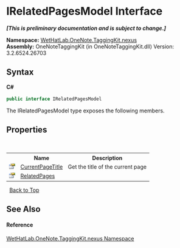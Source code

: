 # IRelatedPagesModel Interface
 _**\[This is preliminary documentation and is subject to change.\]**_

**Namespace:**&nbsp;<a href="40d5f0b3-010c-8e93-8fd5-176a37ec6237">WetHatLab.OneNote.TaggingKit.nexus</a><br />**Assembly:**&nbsp;OneNoteTaggingKit (in OneNoteTaggingKit.dll) Version: 3.2.6524.26703

## Syntax

**C#**<br />
``` C#
public interface IRelatedPagesModel
```

The IRelatedPagesModel type exposes the following members.


## Properties
&nbsp;<table><tr><th></th><th>Name</th><th>Description</th></tr><tr><td>![Public property](media/pubproperty.gif "Public property")</td><td><a href="ed6a8eac-4f31-1357-98d2-4df10bf5b2f9">CurrentPageTitle</a></td><td>
Get the title of the current page</td></tr><tr><td>![Public property](media/pubproperty.gif "Public property")</td><td><a href="1380adad-de5e-a03d-f98e-2aaad9f5c771">RelatedPages</a></td><td /></tr></table>&nbsp;
<a href="#irelatedpagesmodel-interface">Back to Top</a>

## See Also


#### Reference
<a href="40d5f0b3-010c-8e93-8fd5-176a37ec6237">WetHatLab.OneNote.TaggingKit.nexus Namespace</a><br />